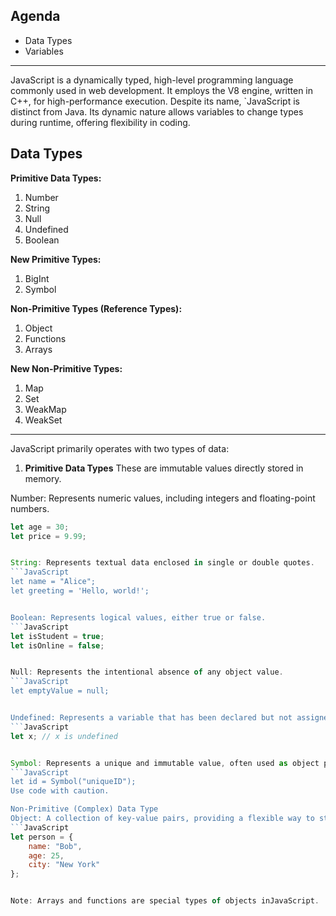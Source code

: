 ## Agenda

* Data Types
* Variables 

-------

JavaScript is a dynamically typed, high-level programming language commonly used in web development. It employs the V8 engine, written in C++, for high-performance execution. Despite its name, `JavaScript is distinct from Java. Its dynamic nature allows variables to change types during runtime, offering flexibility in coding.

## Data Types 
**Primitive Data Types:**
1. Number
2. String
3. Null
4. Undefined
5. Boolean

**New Primitive Types:**
1. BigInt
2. Symbol

**Non-Primitive Types (Reference Types):**
1. Object
2. Functions
3. Arrays

**New Non-Primitive Types:**
1. Map
2. Set
3. WeakMap
4. WeakSet

----
JavaScript primarily operates with two types of data:

1. **Primitive Data Types**
These are immutable values directly stored in memory.

Number: Represents numeric values, including integers and floating-point numbers.
```JavaScript
let age = 30;
let price = 9.99;


String: Represents textual data enclosed in single or double quotes.
```JavaScript
let name = "Alice";
let greeting = 'Hello, world!';


Boolean: Represents logical values, either true or false.
```JavaScript
let isStudent = true;
let isOnline = false;


Null: Represents the intentional absence of any object value.
```JavaScript
let emptyValue = null;


Undefined: Represents a variable that has been declared but not assigned a value.
```JavaScript
let x; // x is undefined


Symbol: Represents a unique and immutable value, often used as object property keys.
```JavaScript
let id = Symbol("uniqueID");
Use code with caution.

Non-Primitive (Complex) Data Type
Object: A collection of key-value pairs, providing a flexible way to store and organize data.
```JavaScript
let person = {
    name: "Bob",
    age: 25,
    city: "New York"
};


Note: Arrays and functions are special types of objects inJavaScript.